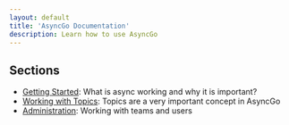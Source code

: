 ```yaml
---
layout: default
title: 'AsyncGo Documentation'
description: Learn how to use AsyncGo
---
```


## Sections

- [Getting Started](gettingstarted.html): What is async working and why it is important?
- [Working with Topics](topics.html): Topics are a very important concept in AsyncGo
- [Administration](administration.html): Working with teams and users 